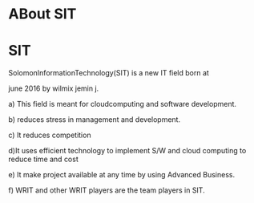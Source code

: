 # ABout SIT 


SIT
===

SolomonInformationTechnology(SIT)   is  a new  IT field  born   at

june 2016  by  wilmix  jemin j.

a) This  field is  meant for  cloudcomputing  and software development. 

b) reduces  stress  in   management  and  development.

c) It  reduces  competition

d)It uses  efficient  technology to implement  S/W and  cloud computing 
to  reduce time and  cost

e)  It  make  project  available  at any  time   by using Advanced  Business.

f)  WRIT   and  other WRIT players  are the  team   players
in SIT.
